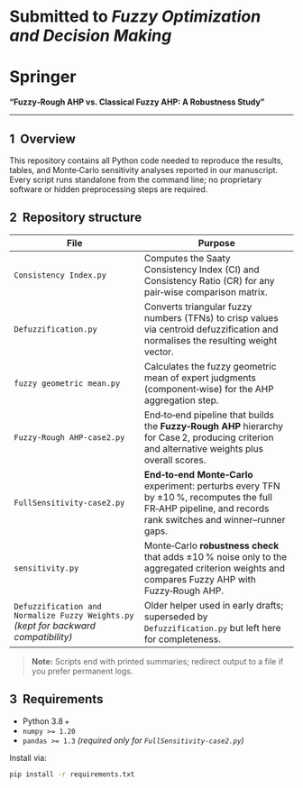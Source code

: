 # Submitted to _**Fuzzy Optimization and Decision Making**_ 
# Springer
**“Fuzzy‑Rough AHP vs. Classical Fuzzy AHP: A Robustness Study”**  


---

## 1  Overview
This repository contains all Python code needed to reproduce the results, tables, and Monte‑Carlo sensitivity analyses reported in our manuscript.  
Every script runs standalone from the command line; no proprietary software or hidden preprocessing steps are required.

## 2  Repository structure

| File | Purpose |
|------|---------|
| `Consistency Index.py` | Computes the Saaty Consistency Index (CI) and Consistency Ratio (CR) for any pair‑wise comparison matrix. |
| `Defuzzification.py` | Converts triangular fuzzy numbers (TFNs) to crisp values via centroid defuzzification and normalises the resulting weight vector. |
| `fuzzy geometric mean.py` | Calculates the fuzzy geometric mean of expert judgments (component‑wise) for the AHP aggregation step. |
| `Fuzzy‑Rough AHP‑case2.py` | End‑to‑end pipeline that builds the **Fuzzy‑Rough AHP** hierarchy for Case 2, producing criterion and alternative weights plus overall scores. |
| `FullSensitivity‑case2.py` | **End‑to‑end Monte‑Carlo** experiment: perturbs every TFN by ±10 %, recomputes the full FR‑AHP pipeline, and records rank switches and winner–runner gaps. |
| `sensitivity.py` | Monte‑Carlo **robustness check** that adds ±10 % noise only to the aggregated criterion weights and compares Fuzzy AHP with Fuzzy‑Rough AHP. |
| `Defuzzification and Normalize Fuzzy Weights.py` <br>*(kept for backward compatibility)* | Older helper used in early drafts; superseded by `Defuzzification.py` but left here for completeness. |

> **Note:** Scripts end with printed summaries; redirect output to a file if you prefer permanent logs.

## 3  Requirements
* Python 3.8 +  
* `numpy >= 1.20`  
* `pandas >= 1.3` *(required only for `FullSensitivity‑case2.py`)*  

Install via:

```bash
pip install -r requirements.txt
